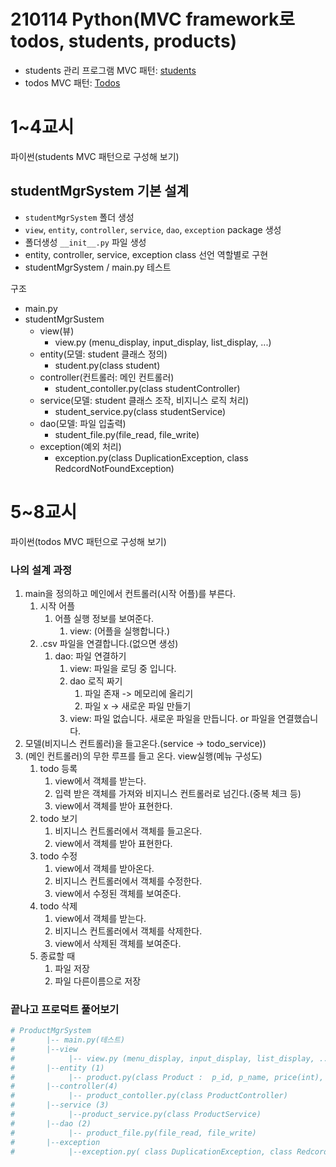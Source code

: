 # 210114 Python(MVC framework로 todos, students, products)

- students 관리 프로그램 MVC 패턴: [students](../day07~_Python/_선생님_python_workspace/student/studentMagrSystem/)
- todos MVC 패턴: [Todos](../day07~_Python/todoMgrSystem/)

# 1~4교시

파이썬(students MVC 패턴으로 구성해 보기)

## studentMgrSystem 기본 설계

- `studentMgrSystem` 폴더 생성
- `view`, `entity`, `controller`, `service`, `dao`, `exception` package 생성
- 폴더생성 `__init__.py` 파일 생성
- entity, controller, service, exception class 선언 역할별로 구현
- studentMgrSystem / main.py 테스트

구조
- main.py
- studentMgrSustem
  - view(뷰)
    - view.py (menu_display, input_display, list_display, ...)
  - entity(모델: student 클래스 정의)
    - student.py(class student)
  - controller(컨트롤러: 메인 컨트롤러)
    - student_contoller.py(class studentController)
  - service(모델: student 클래스 조작, 비지니스 로직 처리)
    - student_service.py(class studentService)
  - dao(모델: 파일 입출력)
    - student_file.py(file_read, file_write)
  - exception(예외 처리)
    - exception.py(class DuplicationException, class RedcordNotFoundException)


# 5~8교시

파이썬(todos MVC 패턴으로 구성해 보기)

### 나의 설계 과정

1. main을 정의하고 메인에서 컨트롤러(시작 어플)를 부른다.
   1. 시작 어플
      1. 어플 실행 정보를 보여준다.
         1. view: (어플을 실행합니다.)
   2. .csv 파일을 연결합니다.(없으면 생성)
      1. dao: 파일 연결하기
         1. view: 파일을 로딩 중 입니다.
         2. dao 로직 짜기
            1. 파일 존재 -> 메모리에 올리기
            2. 파일 x -> 새로운 파일 만들기
         3. view: 파일 없습니다. 새로운 파일을 만듭니다. or 파일을 연결했습니다.
2. 모델(비지니스 컨트롤러)을 들고온다.(service -> todo_service))
3. (메인 컨트롤러)의 무한 루프를 들고 온다. view실행(메뉴 구성도)
   1. todo 등록
      1. view에서 객체를 받는다.
      2. 입력 받은 객체를 가져와 비지니스 컨트롤러로 넘긴다.(중복 체크 등)
      3. view에서 객체를 받아 표현한다.
   2. todo 보기
      1. 비지니스 컨트롤러에서 객체를 들고온다.
      2. view에서 객체를 받아 표현한다.
   3. todo 수정
      1. view에서 객체를 받아온다.
      2. 비지니스 컨트롤러에서 객체를 수정한다.
      3. view에서 수정된 객체를 보여준다.
   4. todo 삭제
      1. view에서 객체를 받는다.
      2. 비지니스 컨트롤러에서 객체를 삭제한다.
      3. view에서 삭제된 객체를 보여준다.
   5. 종료할 때
      1. 파일 저장
      2. 파일 다른이름으로 저장

### 끝나고 프로덕트 풀어보기

```python
# ProductMgrSystem
#       |-- main.py(테스트)
#       |--view
#            |-- view.py (menu_display, input_display, list_display, .......)
#       |--entity (1)
#            |-- product.py(class Product :  p_id, p_name, price(int), description
#       |--controller(4)
#            |-- product_contoller.py(class ProductController)
#       |--service (3)
#            |--product_service.py(class ProductService)
#       |--dao (2)
#            |-- product_file.py(file_read, file_write) 
#       |--exception
#            |--exception.py( class DuplicationException, class RedcordNotFoundException)
```
